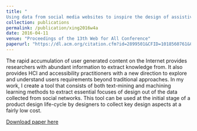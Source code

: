 ```yaml
---
title: "
Using data from social media websites to inspire the design of assistive technology"
collection: publications
permalink: /publication/xing2016w4a
date: 2016-04-11
venue: "Proceedings of the 13th Web for All Conference"
paperurl: "https://dl.acm.org/citation.cfm?id=2899501&CFID=1018560761&CFTOKEN=17541270"
---
```

The rapid accumulation of user generated content on the Internet provides researchers with abundant information to extract knowledge from. It also provides HCI and accessibility practitioners with a new direction to explore and understand users requirements beyond traditional approaches. In my work, I create a tool that consists of both text-mining and machining learning methods to extract essential focuses of design out of the data collected from social networks. This tool can be used at the initial stage of a product design life-cycle by designers to collect key design aspects at a fairly low cost.

[Download paper here](https://dl.acm.org/citation.cfm?id=2899501&CFID=1018560761&CFTOKEN=17541270)